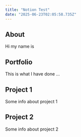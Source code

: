 ```yaml
---
title: "Notion Test"
date: "2025-06-23T02:05:58.735Z"
---
```



## About

Hi my name is


## Portfolio

This is what I have done …


## Project 1

Some info about project 1


## Project 2

Some info about project 2

